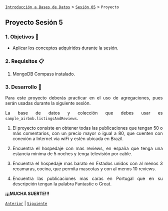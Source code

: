 [`Introducción a Bases de Datos`](../../Readme.md) > [`Sesión 05`](../Readme.md) > `Proyecto`
	
## Proyecto Sesión 5

<div style="text-align: justify;">

### 1. Objetivos :dart: 

- Aplicar los conceptos adquiridos durante la sesión.

### 2. Requisitos :clipboard:

1. MongoDB Compass instalado.

### 3. Desarrollo :rocket:

Para este proyecto deberás practicar en el uso de agregaciones, pues serán usadas durante la siguiente sesión.

La base de datos y colección que debes usar es `sample_airbnb.listingsAndReviews`.

1. El proyecto consiste en obtener todas las publicaciones que tengan 50 o más comentarios, con un precio mayor o igual a 80, que cuenten con conexión a Internet vía wiFi y estén ubicada en Brazil.

2. Encuentra el hospedaje con mas reviews, en españa que tenga una estancia mínima de 5 noches y tenga televisión por cable.

3. Encuentra el hospedaje mas barato en Estados unidos con al menos 3 recamaras, cocina, que permita mascotas y con al menos 10 reviews.

4. Encuentra las publicaciones mas caras en Portugal que en su descripción tengan la palabra Fantastic o Great.

**¡¡¡MUCHA SUERTE!!!**

[`Anterior`](../Readme.md#3-proyecto-hammer) | [`Siguiente`](../Readme.md#4-postwork-memo)
